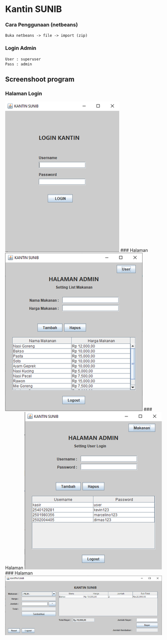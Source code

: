 # Kantin SUNIB

### Cara Penggunaan (netbeans)
```
Buka netbeans -> file -> import (zip)
```

### Login Admin
```
User : superuser
Pass : admin
```

## Screenshoot program
### Halaman Login
<img src="Screenshot (173).png">
### Halaman
<img src="Screenshot (174).png">
### Halaman
<img src="Screenshot (175).png">
### Halaman
<img src="Screenshot (176).png">
